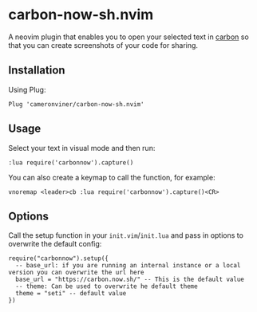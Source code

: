 # carbon-now-sh.nvim

A neovim plugin that enables you to open your selected text in [carbon](https://carbon.now.sh/) so that you can create screenshots of your code for sharing.

## Installation

Using Plug:

`Plug 'cameronviner/carbon-now-sh.nvim'`

## Usage


Select your text in visual mode and then run:

`:lua require('carbonnow').capture()`

You can also create a keymap to call the function, for example:

`vnoremap <leader>cb :lua require('carbonnow').capture()<CR>`

## Options

Call the setup function in your `init.vim`/`init.lua` and pass in options to overwrite the default config:

```
require("carbonnow").setup({
  -- base_url: if you are running an internal instance or a local version you can overwrite the url here
  base_url = "https://carbon.now.sh/" -- This is the default value 
  -- theme: Can be used to overwrite he default theme
  theme = "seti" -- default value
})
```

